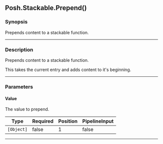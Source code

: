 Posh.Stackable.Prepend()
------------------------




### Synopsis
Prepends content to a stackable function.



---


### Description

Prepends content to a stackable function.

This takes the current entry and adds content to it's beginning.



---


### Parameters
#### **Value**

The value to prepend.






|Type      |Required|Position|PipelineInput|
|----------|--------|--------|-------------|
|`[Object]`|false   |1       |false        |





---
